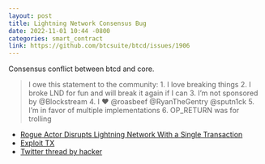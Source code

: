 ```yaml
---
layout: post
title: Lightning Network Consensus Bug
date: 2022-11-01 10:44 -0800
categories: smart_contract
link: https://github.com/btcsuite/btcd/issues/1906
---
```

Consensus conflict between btcd and core.

> I owe this statement to the community: 1. I love breaking things 2. I broke LND for fun and will break it again if I can 3. I’m not sponsored by @Blockstream 4. I ❤️ @roasbeef @RyanTheGentry @sputn1ck 5. I’m in favor of multiple implementations 6. OP_RETURN was for trolling

- [Rogue Actor Disrupts Lightning Network With a Single Transaction](https://www.coindesk.com/tech/2022/11/02/rogue-actor-disrupts-lightning-network-with-a-single-transaction)
- [Exploit TX](https://blockstream.info/tx/73be398c4bdc43709db7398106609eea2a7841aaf3a4fa2000dc18184faa2a7e)
- [Twitter thread by hacker](https://twitter.com/brqgoo/status/1587397646125260802)